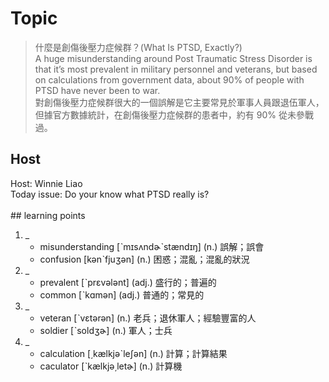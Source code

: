 # Topic

> 什麼是創傷後壓力症候群？(What Is PTSD, Exactly?) <br>
> A huge misunderstanding around Post Traumatic Stress Disorder is that it’s most prevalent in military personnel and veterans, but based on calculations from government data, about 90% of people with PTSD have never been to war. <br>
> 對創傷後壓力症候群很大的一個誤解是它主要常見於軍事人員跟退伍軍人，但據官方數據統計，在創傷後壓力症候群的患者中，約有 90% 從未參戰過。 <br>

## Host
Host: Winnie Liao 
<br>Today issue: Do your know what PTSD really is?
<br><br>## learning points
1. _
	* misunderstanding  [ˋmɪsʌndɚˋstændɪŋ]  (n.)  誤解；誤會
	* confusion   [kənˋfjuʒən]  (n.)  困惑；混亂；混亂的狀況
2. _
	* prevalent  [ˋprɛvələnt]  (adj.)  盛行的；普遍的
	* common  [ˋkɑmən]  (adj.)  普通的；常見的
3. _
	* veteran  [ˋvɛtərən]  (n.)  老兵；退休軍人；經驗豐富的人
	* soldier  [ˋsoldʒɚ]  (n.)  軍人；士兵
4. _
	* calculation  [͵kælkjəˋleʃən]  (n.)  計算；計算結果
	* caculator  [ˋkælkjə͵letɚ]  (n.)  計算機
